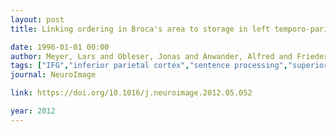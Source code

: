 ```yaml
---
layout: post
title: Linking ordering in Broca's area to storage in left temporo-parietal regions - The case of sentence processing

date: 1996-01-01 00:00
author: Meyer, Lars and Obleser, Jonas and Anwander, Alfred and Friederici, Angela D
tags: ["IFG","inferior parietal cortex","sentence processing","superior longitudinal fasciculus","working memory"]
journal: NeuroImage

link: https://doi.org/10.1016/j.neuroimage.2012.05.052

year: 2012
---
```



